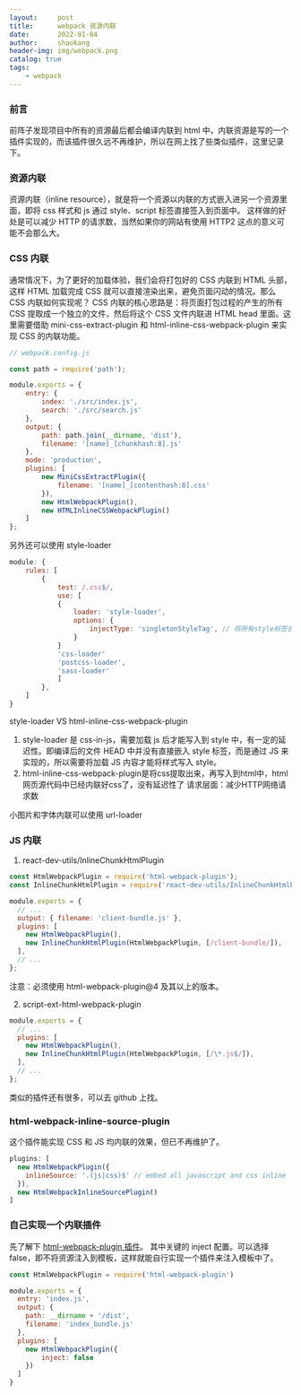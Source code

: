 ```yaml
---
layout:     post
title:      webpack 资源内联
date:       2022-01-04
author:     shaokang
header-img: img/webpack.png
catalog: true
tags:
    - webpack
---
```


### 前言
前阵子发现项目中所有的资源最后都会编译内联到 html 中，内联资源是写的一个插件实现的，而该插件很久远不再维护，所以在网上找了些类似插件，这里记录下。

### 资源内联
资源内联（inline resource），就是将一个资源以内联的方式嵌入进另一个资源里面，即将 css 样式和 js 通过 style、script 标签直接签入到页面中。
这样做的好处是可以减少 HTTP 的请求数，当然如果你的网站有使用 HTTP2 这点的意义可能不会那么大。

### CSS 内联
通常情况下，为了更好的加载体验，我们会将打包好的 CSS 内联到 HTML 头部，这样 HTML 加载完成 CSS 就可以直接渲染出来，避免页面闪动的情况。那么 CSS 内联如何实现呢？
CSS 内联的核心思路是：将页面打包过程的产生的所有 CSS 提取成一个独立的文件，然后将这个 CSS 文件内联进 HTML head 里面。这里需要借助 mini-css-extract-plugin 和 html-inline-css-webpack-plugin 来实现 CSS 的内联功能。
```js
// webpack.config.js

const path = require('path');

module.exports = {
    entry: {
        index: './src/index.js',
        search: './src/search.js'
    },
    output: {
        path: path.join(__dirname, 'dist'),
        filename: '[name]_[chunkhash:8].js'
    },
    mode: 'production',
    plugins: [
        new MiniCssExtractPlugin({
            filename: '[name]_[contenthash:8].css'
        }),
        new HtmlWebpackPlugin(),
        new HTMLInlineCSSWebpackPlugin()
    ]
};
```

另外还可以使用 style-loader
```js
module: {
    rules: [
        {
            test: /.css$/,
            use: [
            {
                loader: 'style-loader',
                options: {
                    injectType: 'singletonStyleTag', // 将所有style标签合并成一个
                }
            }
            'css-loader'
            'postcss-loader',
            'sass-loader'
            ]
        },
    ]
}
```

style-loader VS html-inline-css-webpack-plugin
1. style-loader 是 css-in-js，需要加载 js 后才能写入到 style 中，有一定的延迟性。即编译后的文件 HEAD 中并没有直接嵌入 style 标签，而是通过 JS 来实现的，所以需要将加载 JS 内容才能将样式写入 style。
2. html-inline-css-webpack-plugin是将css提取出来，再写入到html中，html网页源代码中已经内联好css了，没有延迟性了
请求层面：减少HTTP网络请求数

小图片和字体内联可以使用 url-loader

### JS 内联
1. react-dev-utils/InlineChunkHtmlPlugin

```js
const HtmlWebpackPlugin = require('html-webpack-plugin');
const InlineChunkHtmlPlugin = require('react-dev-utils/InlineChunkHtmlPlugin');

module.exports = {
  // ...
  output: { filename: 'client-bundle.js' },
  plugins: [
    new HtmlWebpackPlugin(),
    new InlineChunkHtmlPlugin(HtmlWebpackPlugin, [/client-bundle/]),
  ],
  // ...
};
```
注意：必须使用 html-webpack-plugin@4 及其以上的版本。

2. script-ext-html-webpack-plugin

```js
module.exports = {
  // ...
  plugins: [
    new HtmlWebpackPlugin(),
    new InlineChunkHtmlPlugin(HtmlWebpackPlugin, [/\*.js$/]),
  ],
  // ...
};
```
类似的插件还有很多，可以去 github 上找。

### html-webpack-inline-source-plugin
这个插件能实现 CSS 和 JS 均内联的效果，但已不再维护了。

```js
plugins: [
  new HtmlWebpackPlugin({
    inlineSource: '.(js|css)$' // embed all javascript and css inline
  }),
  new HtmlWebpackInlineSourcePlugin()
]
```

### 自己实现一个内联插件
先了解下 [html-webpack-plugin 插件](https://github.com/jantimon/html-webpack-plugin#options)。
其中关键的 inject 配置。可以选择 false，即不将资源注入到模板，这样就能自行实现一个插件来注入模板中了。
```js
const HtmlWebpackPlugin = require('html-webpack-plugin')

module.exports = {
  entry: 'index.js',
  output: {
    path: __dirname + '/dist',
    filename: 'index_bundle.js'
  },
  plugins: [
    new HtmlWebpackPlugin({
        inject: false
    })
  ]
}
```

